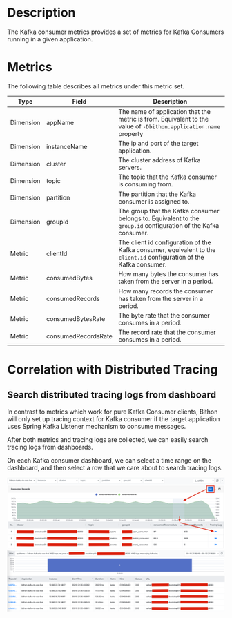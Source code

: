 # Description

The Kafka consumer metrics provides a set of metrics for Kafka Consumers running in a given application.

# Metrics

The following table describes all metrics under this metric set.

| Type      | Field               | Description                                                                                                           |
|-----------|---------------------|-----------------------------------------------------------------------------------------------------------------------|
| Dimension | appName             | The name of application that the metric is from. Equivalent to the value of `-Dbithon.application.name` property      |
| Dimension | instanceName        | The ip and port of the target application.                                                                            |
| Dimension | cluster             | The cluster address of Kafka servers.                                                                                 |
| Dimension | topic               | The topic that the Kafka consumer is consuming from.                                                                  |
| Dimension | partition           | The partition that the Kafka consumer is assigned to.                                                                 |
| Dimension | groupId             | The group that the Kafka consumer belongs to. Equivalent to the `group.id` configuration of the Kafka consumer.       |
| Metric    | clientId            | The client id configuration of the Kafka consumer, equivalent to the `client.id` configuration of the Kafka consumer. |
| Metric    | consumedBytes       | How many bytes the consumer has taken from the server in a period.                                                    |
| Metric    | consumedRecords     | How many records the consumer has taken from the server in a period.                                                  |
| Metric    | consumedBytesRate   | The byte rate that the consumer consumes in a period.                                                                 |
| Metric    | consumedRecordsRate | The record rate that the consumer consumes in a period.                                                               |


# Correlation with Distributed Tracing

## Search distributed tracing logs from dashboard

In contrast to metrics which work for pure Kafka Consumer clients, Bithon will only set up tracing context for Kafka consumer
if the target application uses Spring Kafka Listener mechanism to consume messages.

After both metrics and tracing logs are collected, we can easily search tracing logs from dashboards.

On each Kafka consumer dashboard, we can select a time range on the dashboard,
and then select a row that we care about
to search tracing logs.

![dashboard](kafka-consumer-dashboard.png)
![tracing](kafka-consumer-tracing-logs.png)